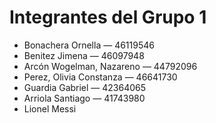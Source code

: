 # Integrantes del Grupo 1
- Bonachera Ornella — 46119546  
- Benitez Jimena — 46097948  
- Arcón Wogelman, Nazareno — 44792096  
- Perez, Olivia Constanza — 46641730  
- Guardia Gabriel — 42364065  
- Arriola Santiago — 41743980  
- Lionel Messi
